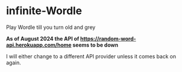 # infinite-Wordle
Play Wordle till you turn old and grey


**As of August 2024 the API of https://random-word-api.herokuapp.com/home seems to be down**

I will either change to a different API provider unless it comes back on again.
